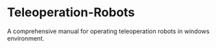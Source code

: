 # Teleoperation-Robots
A comprehensive manual for operating teleoperation robots in windows environment.
